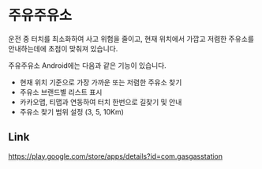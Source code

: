 # 주유주유소
운전 중 터치를 최소화하여 사고 위험을 줄이고, 현재 위치에서 가깝고 저렴한 주유소를 안내하는데에 초점이 맞춰져 있습니다.

주유주유소 Android에는 다음과 같은 기능이 있습니다.
- 현재 위치 기준으로 가장 가까운 또는 저렴한 주유소 찾기
- 주유소 브랜드별 리스트 표시
- 카카오맵, 티맵과 연동하여 터치 한번으로 길찾기 및 안내
- 주유소 찾기 범위 설정 (3, 5, 10Km)
## Link
https://play.google.com/store/apps/details?id=com.gasgasstation
